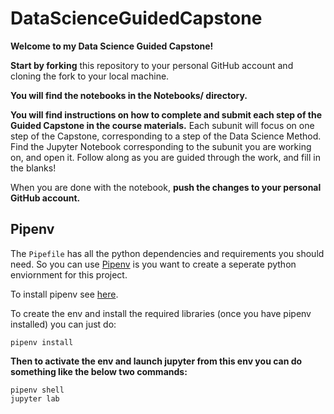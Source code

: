 # DataScienceGuidedCapstone

**Welcome to my Data Science Guided Capstone!**

**Start by forking** this repository to your personal GitHub account and cloning the fork to your local machine. 

**You will find the notebooks in the Notebooks/ directory.**

**You will find instructions on how to complete and submit each step of the Guided Capstone in the course materials.** Each subunit will focus on one step of the Capstone, corresponding to a step of the Data Science Method. Find the Jupyter Notebook corresponding to the subunit you are working on, and open it. Follow along as you are guided through the work, and fill in the blanks!

When you are done with the notebook, **push the changes to your personal GitHub account.**

## Pipenv

The `Pipefile` has all the python dependencies and requirements you should need. So you can use [Pipenv](https://pipenv-fork.readthedocs.io/en/latest/) is you want to create a seperate python enviornment for this project. 

To install pipenv see [here](https://pipenv-fork.readthedocs.io/en/latest/#install-pipenv-today).

To create the env and install the required libraries (once you have pipenv installed) you can just do:
```
pipenv install
```

**Then to activate the env and launch jupyter from this env you can do something like the below two commands:**
```
pipenv shell
jupyter lab
```
